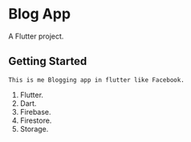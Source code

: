 # Blog App

A Flutter project.

## Getting Started
```
This is me Blogging app in flutter like Facebook.
```
1. Flutter.
2. Dart.
3. Firebase.
4. Firestore.
5. Storage.
